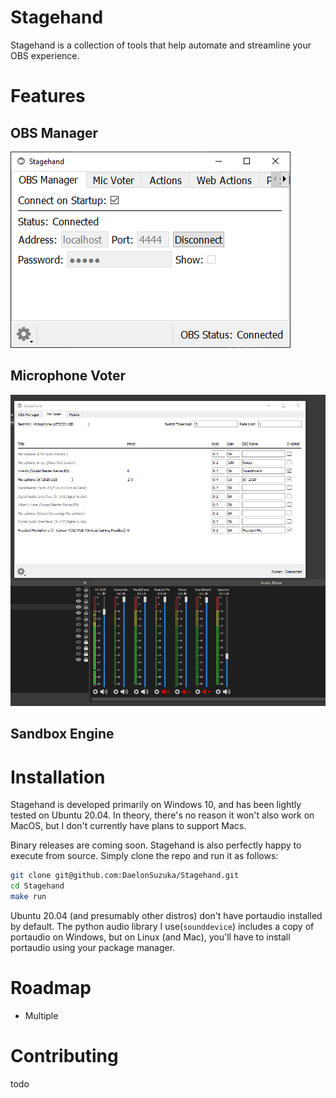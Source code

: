 # Stagehand

Stagehand is a collection of tools that help automate and streamline your OBS experience.

# Features

## OBS Manager
![OBS Websocket Controls](images/obs_manager.png)

## Microphone Voter

![voter in action](images/voter_in_action.gif)

## Sandbox Engine

# Installation

Stagehand is developed primarily on Windows 10, and has been lightly tested on Ubuntu 20.04. In theory, there's no reason it won't also work on MacOS, but I don't currently have plans to support Macs. 

Binary releases are coming soon. Stagehand is also perfectly happy to execute from source. Simply clone the repo and run it as follows:

```bash
git clone git@github.com:DaelonSuzuka/Stagehand.git
cd Stagehand
make run
```

Ubuntu 20.04 (and presumably other distros) don't have portaudio installed by default. The python audio library I use(`sounddevice`) includes a copy of portaudio on Windows, but on Linux (and Mac), you'll have to install portaudio using your package manager.

# Roadmap

- Multiple 

# Contributing

todo